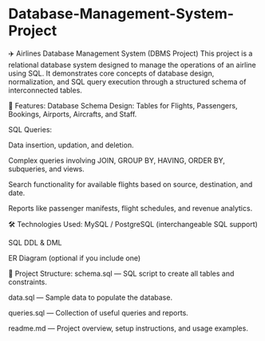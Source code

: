 # Database-Management-System-Project
✈️ Airlines Database Management System (DBMS Project) This project is a relational database system designed to manage the operations of an airline using SQL. It demonstrates core concepts of database design, normalization, and SQL query execution through a structured schema of interconnected tables.

📌 Features:
Database Schema Design: Tables for Flights, Passengers, Bookings, Airports, Aircrafts, and Staff.

SQL Queries:

Data insertion, updation, and deletion.

Complex queries involving JOIN, GROUP BY, HAVING, ORDER BY, subqueries, and views.

Search functionality for available flights based on source, destination, and date.

Reports like passenger manifests, flight schedules, and revenue analytics.

🛠 Technologies Used:
MySQL / PostgreSQL (interchangeable SQL support)

SQL DDL & DML

ER Diagram (optional if you include one)

📂 Project Structure:
schema.sql — SQL script to create all tables and constraints.

data.sql — Sample data to populate the database.

queries.sql — Collection of useful queries and reports.

readme.md — Project overview, setup instructions, and usage examples.
